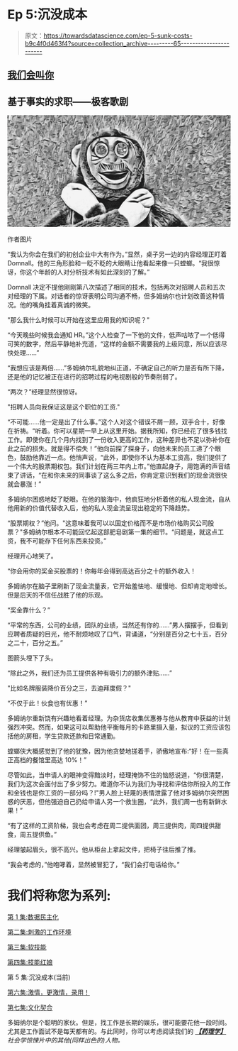 # Ep 5:沉没成本

> 原文：<https://towardsdatascience.com/ep-5-sunk-costs-b9c4f0d463f4?source=collection_archive---------65----------------------->

## [我们会叫你](https://towardsdatascience.com/tagged/we-will-call-you)

## 基于事实的求职——极客歌剧

![](img/802840c77159228cad1f62ac59df1dca.png)

作者图片

“我认为你会在我们的初创企业中大有作为。”显然，桌子另一边的内容经理正盯着 Domnall。他的三角形脸和一眨不眨的大眼睛让他看起来像一只螳螂。“我很惊讶，你这个年龄的人对分析技术有如此深刻的了解。”

Domnall 决定不提他刚刚第八次描述了相同的技术，包括两次对招聘人员和五次对经理的下属。对话者的惊讶表明公司沟通不畅，但多姆纳尔也计划改善这种情况。他的嘴角挂着真诚的微笑。

"那么我什么时候可以开始在这里应用我的知识呢？"

“今天晚些时候我会通知 HR。”这个人检查了一下他的文件，低声咕哝了一个低得可笑的数字，然后平静地补充道，“这样的金额不需要我的上级同意，所以应该尽快处理……”

“我想应该是两倍……”多姆纳尔礼貌地纠正道，不确定自己的听力是否有所下降，还是他的记忆被正在进行的招聘过程的电视剧般的节奏削弱了。

“两次？”经理显然很惊讶。

"招聘人员向我保证这是这个职位的工资."

“不可能……他一定是出了什么事。”这个人对这个错误不屑一顾，双手合十，好像在祈祷。“听着。你可以星期一早上从这里开始。据我所知，你已经花了很多钱找工作。即使你在几个月内找到了一份收入更高的工作，这种差异也不足以弥补你在此之前的损失。就是得不偿失！”他向前探了探身子，向他未来的员工递了个眼色，鼓励他靠近一点。他悄声说，“此外，即使你不认为基本工资高，我们提供了一个伟大的股票期权包。我们计划在两三年内上市。”他直起身子，用饱满的声音结束了讲话，“在和你未来的同事谈了这么多之后，你肯定意识到我们的现金流很快就会暴涨！”

多姆纳尔困惑地眨了眨眼。在他的脑海中，他疯狂地分析着他的私人现金流，自从他用新的价值代替收入后，他的私人现金流呈现出稳定的下降趋势。

“股票期权？”他问。"这意味着我可以以固定价格而不是市场价格购买公司股票？"多姆纳尔根本不可能回忆起这部肥皂剧第一集的细节。“问题是，就这点工资，我不可能存下任何东西来投资。”

经理开心地笑了。

“你会用你的奖金买股票的！你每年会得到高达百分之十的额外收入！

多姆纳尔在脑子里刷新了现金流量表，它开始羞怯地、缓慢地、但却肯定地增长。但是后天的不信任战胜了他的乐观。

“奖金靠什么？”

“平常的东西，公司的业绩，团队的业绩，当然还有你的……”男人摆摆手，但看到应聘者质疑的目光，他不耐烦地叹了口气，背诵道，“分别是百分之七十五，百分之二十，百分之五。”

图箭头埋下了头。

“除此之外，我们还为员工提供各种有吸引力的额外津贴……”

"比如名牌服装降价百分之三，去迪拜度假？"

“不仅于此！伙食也有优惠！”

多姆纳尔重新饶有兴趣地看着经理。为杂货店收集优惠券与他从教育中获益的计划强烈冲突。然而，如果这可以帮助他平衡每月的卡路里摄入量，拟议的工资应该包括他的房租，学生贷款还款和日常通勤。

螳螂侠大概感觉到了他的犹豫，因为他贪婪地搓着手，骄傲地宣布:“好！在一些真正高档的餐馆里高达 10%！”

尽管如此，当申请人的眼神变得黯淡时，经理掩饰不住的恼怒说道，“你很清楚，我们为这次会面付出了多少努力。难道你不认为我们为寻找和评估你所投入的工作和金钱也是你工资的一部分吗？!"男人脸上轻蔑的表情泄露了他对多姆纳尔突然困惑的厌恶，但他强迫自己扔给申请人另一个救生圈，“此外，我们周一也有新鲜水果！”

“有了这样的工资阶梯，我也会考虑在周二提供面团，周三提供肉，周四提供甜食，周五提供鱼。”

经理皱起眉头，很不高兴。他从柜台上拿起文件，把椅子往后推了推。

“我会考虑的，”他咆哮着，显然被冒犯了，“我们会打电话给你。”

# 我们将称您为系列:

[第 1 集:数据民主化](/we-will-call-you-463bbeca77d7)

[第二集:刺激的工作环境](https://medium.com/illumination/ep-2-stimulating-work-environment-8d68187575cc)

[第三集:软技能](/ep-3-soft-skills-925045811b43)

[第四集:技能红娘](/ep-4-skills-matchmaker-9c89f5008ed9)

第 5 集:沉没成本(当前)

[第六集:激情，更激情，录用！](/wewillcallyou-ep6-passionate-630b9fa68f0d)

[第七集:文化契合](/wewillcallyou-ep-7-culturalfit-682aa09e3c05)

多姆纳尔是个聪明的家伙。但是，找工作是长期的娱乐，很可能要花他一段时间。尤其是工作面试不是每天都有的。与此同时，你可以考虑阅读我们的 [***【药理学】***](https://www.amazon.co.uk/Conference-Pharmacon-Book-1-ebook/dp/B088B68X8Z/) *社会学惊悚片中的其他(同样出色的)人物。*